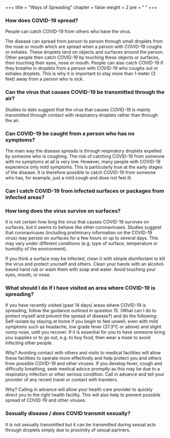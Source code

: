 +++
title = "Ways of Spreading"
chapter = false
weight = 2
pre = "<b> </b>"
+++


### How does COVID-19 spread? 

People can catch COVID-19 from others who have the virus. 

The disease can spread from person to person through small droplets from the nose or mouth which are spread when a person with COVID-19 coughs or exhales. 
These droplets land on objects and surfaces around the person. 
Other people then catch COVID-19 by touching these objects or surfaces, then touching their eyes, nose or mouth. 
People can also catch COVID-19 if they breathe in droplets from a person with COVID-19 who coughs out or exhales droplets. This is why it is important to stay more than 1 meter (3 feet) away from a person who is sick.

### Can the virus that causes COVID-19 be transmitted through the air?
Studies to date suggest that the virus that causes COVID-19 is mainly transmitted through contact with respiratory droplets rather than through the air. 



### Can COVID-19 be caught from a person who has no symptoms? 
The main way the disease spreads is through respiratory droplets expelled by someone who is coughing. The risk of catching COVID-19 from someone with no symptoms at all is very low. However, many people with COVID-19 experience only mild symptoms. This is particularly true at the early stages of the disease. It is therefore possible to catch COVID-19 from someone who has, for example, just a mild cough and does not feel ill.  


### Can I catch COVID-19 from infected surfaces or packages from infected areas?
###  How long does the virus survive on surfaces? 

It is not certain how long the virus that causes COVID-19 survives on surfaces, but it seems to behave like other coronaviruses. Studies suggest that coronaviruses (including preliminary information on the COVID-19 virus) may persist on surfaces for a few hours or up to several days. This may vary under different conditions (e.g. type of surface, temperature or humidity of the environment).

If you think a surface may be infected, clean it with simple disinfectant to kill the virus and protect yourself and others. Clean your hands with an alcohol-based hand rub or wash them with soap and water. Avoid touching your eyes, mouth, or nose.

###  What should I do if I have visited an area where COVID-19 is spreading? 

If you have recently visited (past 14 days) areas where COVID-19 is spreading, follow the guidance outlined in question 15. (What can I do to protect myself and prevent the spread of disease?) and do the following:
Self-isolate by staying at home if you begin to feel unwell, even with mild symptoms such as headache, low grade fever (37.3°C or above) and slight runny nose, until you recover. 
If it is essential for you to have someone bring you supplies or to go out, e.g. to buy food, then wear a mask to avoid infecting other people.

Why?
Avoiding contact with others and visits to medical facilities will allow these facilities to operate more effectively and help protect you and others from possible COVID-19 and other viruses.
If you develop fever, cough and difficulty breathing, seek medical advice promptly as this may be due to a respiratory infection or other serious condition. Call in advance and tell your provider of any recent travel or contact with travelers.

Why? 
Calling in advance will allow your health care provider to quickly direct you to the right health facility. This will also help to prevent possible spread of COVID-19 and other viruses.


### Sexually disease / does COVID transmit sexually? 
It is not sexually transmitted but it can be transmitted during sexual acts through droplets simply due to proximity of sexual partners.
